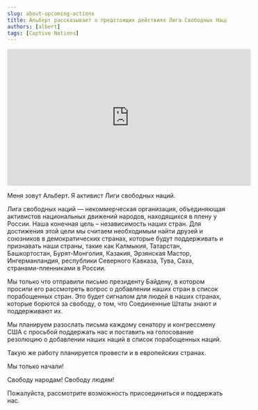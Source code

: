 ```yaml
---
slug: about-upcoming-actions
title: Альберт рассказывает о предстоящих действиях Лига Свободных Наций
authors: [albert]
tags: [Captive Nations]
---
```


<iframe width="560" height="315" src="https://www.youtube.com/embed/7aJqg7y73go" title="YouTube video player" frameborder="0" allow="accelerometer; autoplay; clipboard-write; encrypted-media; gyroscope; picture-in-picture" allowfullscreen></iframe>

Меня зовут Альберт. Я активист Лиги свободных наций.

Лига свободных наций — некоммерческая организация, объединяющая активистов национальных движений народов, находящихся в плену у России. Наша конечная цель – независимость наших стран. Для достижения этой цели мы считаем необходимым найти друзей и союзников в демократических странах, которые будут поддерживать и признавать наши страны, такие как Калмыкия, Татарстан, Башкортостан, Бурят-Монголия, Казакия, Эрзянская Мастор, Ингерманландия, республики Северного Кавказа, Тува, Саха, странами-пленниками в России.

Мы только что отправили письмо президенту Байдену, в котором просили его рассмотреть вопрос о добавлении наших стран в список порабощенных стран. Это будет сигналом для людей в наших странах, которые борются за свободу, о том, что Соединенные Штаты знают и поддерживают их.

Мы планируем разослать письма каждому сенатору и конгрессмену США с просьбой поддержать нас и поставить на голосование резолюцию о добавлении наших наций в список порабощенных наций.

Такую же работу планируется провести и в европейских странах.

Мы только начали!

Свободу народам! Свободу людям!

Пожалуйста, рассмотрите возможность присоединиться и поддержать нас.